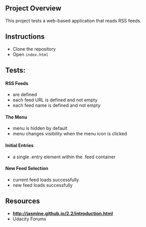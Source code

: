 

## Project Overview

This project tests a web-based application that reads RSS feeds.


## Instructions

* Clone the repository
* Open `index.html`


## Tests:

#### RSS Feeds
 * are defined
 * each feed URL is defined and not empty
 * each feed name is defined and not empty
#### The Menu
  * menu is hidden by default
  * menu changes visibility when the menu icon is clicked
#### Initial Entries
  * a single .entry element within the .feed container
#### New Feed Selection
  * current feed loads successfully
  * new feed loads successfully

## Resources
* <strong>http://jasmine.github.io/2.2/introduction.html</strong>
* Udacity Forums